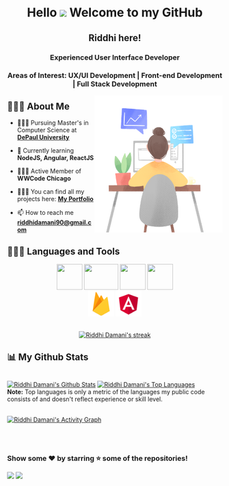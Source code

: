 <h1 align="center">Hello <img src="https://raw.githubusercontent.com/MartinHeinz/MartinHeinz/master/wave.gif" width="25px"> Welcome to my GitHub</h1>
<h2 align="center">Riddhi here!</h2>
<h3 align="center">Experienced User Interface Developer</h3>
<h3 align="center">Areas of Interest: UX/UI Development | Front-end Development | Full Stack Development</h3>
<img width="300" align="right" height="320" src="images/2.png" height="175px"/>

## 👩🏻‍💻 About Me

- 👩🏻‍🏫 Pursuing Master's in Computer Science at **[DePaul University](https://www.depaul.edu/Pages/default.aspx)**

- 🌱 Currently learning **NodeJS, Angular, ReactJS**

- 🦹🏻‍♀️ Active Member of **WWCode Chicago**
  
- 👩🏻‍💻 You can find all my projects here: **[My Portfolio](https://riddhidamani.github.io/Portfolio/)**

- 📫 How to reach me **riddhidamani90@gmail.com**


## 👩🏻‍💻 Languages and Tools

<div align="center">

<img src="https://img.icons8.com/color/240/000000/javascript.png" height="60" width="60"/>
<img src="https://img.icons8.com/color/240/000000/html-5--v1.png" height="60" width="80"/>
<img src="https://cdn.iconscout.com/icon/free/png-512/node-js-1174925.png" height="60" width="60">
<img src="https://img.icons8.com/color/452/mongodb.png" height="60" width="60">

<br>

<img height="60" src="https://raw.githubusercontent.com/github/explore/80688e429a7d4ef2fca1e82350fe8e3517d3494d/topics/firebase/firebase.png">
<img height="60" src="https://raw.githubusercontent.com/github/explore/80688e429a7d4ef2fca1e82350fe8e3517d3494d/topics/angular/angular.png">

</div>

<br/>

<p align="center">
    <a href="https://github.com/RiddhiDamani/github-readme-streak-stats">
        <img title="🔥 Get streak stats for your profile at git.io/streak-stats" alt="Riddhi Damani's streak" src="https://github-readme-streak-stats.herokuapp.com/?user=RiddhiDamani&theme=black-ice&hide_border=true&stroke=0000&background=060A0CD0"/>
    </a>
</p>

## 📊 My Github Stats

  <br/>
    <a href="https://github.com/RiddhiDamani/github-readme-stats"><img alt="Riddhi Damani's Github Stats" src="https://github-readme-stats.vercel.app/api?username=RiddhiDamani&show_icons=true&count_private=true&theme=react&hide_border=true&bg_color=0D1117" /></a>
  <a href="https://github.com/RiddhiDamani/github-readme-stats"><img alt="Riddhi Damani's Top Languages" src="https://github-readme-stats.vercel.app/api/top-langs/?username=RiddhiDamani&langs_count=8&count_private=true&layout=compact&theme=react&hide_border=true&bg_color=0D1117" /></a>
  <br/>
  <b>Note:</b> Top languages is only a metric of the languages my public code consists of and doesn't reflect experience or skill level.


<br/>
<br/>

<a href="https://github.com/RiddhiDamani/github-readme-activity-graph"><img alt="Riddhi Damani's Activity Graph" src="https://activity-graph.herokuapp.com/graph?username=RiddhiDamani&bg_color=0D1117&color=5BCDEC&line=5BCDEC&point=FFFFFF&hide_border=true" /></a>

<br/>
<br/>

### Show some ❤️ by starring ⭐ some of the repositories!

[<img src="https://img.shields.io/badge/linkedin-%230077B5.svg?&style=for-the-badge&logo=linkedin&logoColor=white">](https://www.linkedin.com/in/riddhidamani/)
[<img src="https://img.shields.io/badge/instagram-%23E4405F.svg?&style=for-the-badge&logo=instagram&logoColor=white">](https://www.instagram.com/thetraveldyad/)
